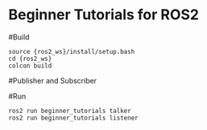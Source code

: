 # Beginner Tutorials for ROS2 


#Build

```
source {ros2_ws}/install/setup.bash 
cd {ros2_ws}
colcon build
```

#Publisher and Subscriber

#Run
```
ros2 run beginner_tutorials talker
ros2 run beginner_tutorials listener
```

